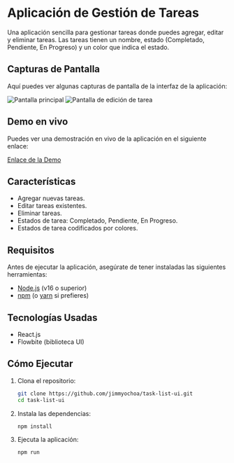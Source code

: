 # Aplicación de Gestión de Tareas

Una aplicación sencilla para gestionar tareas donde puedes agregar, editar y eliminar tareas. Las tareas tienen un nombre, estado (Completado, Pendiente, En Progreso) y un color que indica el estado.
## Capturas de Pantalla

Aquí puedes ver algunas capturas de pantalla de la interfaz de la aplicación:

![Pantalla principal](https://i.ibb.co/JcMqBWk/Screenshot-2025-01-19-at-10-25-07-PM.png)
![Pantalla de edición de tarea](https://i.ibb.co/bXChsgv/Screenshot-2025-01-19-at-10-25-13-PM.png)

## Demo en vivo

Puedes ver una demostración en vivo de la aplicación en el siguiente enlace:

[Enlace de la Demo](https://jimmyochoa.github.io/task-list-ui/)

## Características
- Agregar nuevas tareas.
- Editar tareas existentes.
- Eliminar tareas.
- Estados de tarea: Completado, Pendiente, En Progreso.
- Estados de tarea codificados por colores.

## Requisitos

Antes de ejecutar la aplicación, asegúrate de tener instaladas las siguientes herramientas:

- [Node.js](https://nodejs.org/) (v16 o superior)
- [npm](https://www.npmjs.com/) (o [yarn](https://yarnpkg.com/) si prefieres)


## Tecnologías Usadas
- React.js
- Flowbite (biblioteca UI)

## Cómo Ejecutar
1. Clona el repositorio:
   ```bash
   git clone https://github.com/jimmyochoa/task-list-ui.git
   cd task-list-ui
2. Instala las dependencias:
   ```bash
   npm install
3. Ejecuta la aplicación:
   ```bash
   npm run
